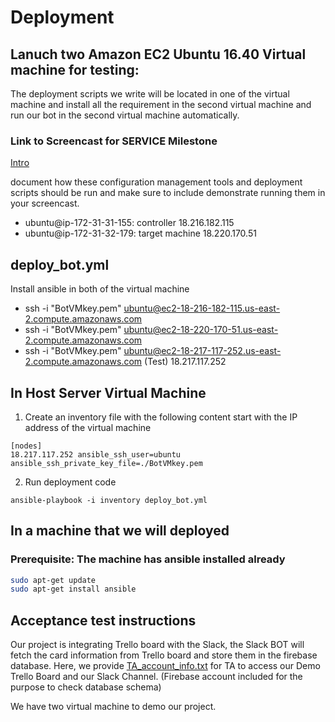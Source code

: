# Deployment

## Lanuch two Amazon EC2 Ubuntu 16.40 Virtual machine for testing:
The deployment scripts we write will be located in one of the virtual machine and install all the requirement in the second virtual machine and run our bot in the second virtual machine automatically.

### Link to Screencast for SERVICE Milestone
[Intro](https://drive.google.com/a/ncsu.edu/file/d/1LtsbSFsaZhQ-AYc5esdJFXA481XKAjUg/view?usp=sharing)

document how these configuration management tools and deployment scripts should be run and make sure to include demonstrate running them in your screencast.

* ubuntu@ip-172-31-31-155: controller 18.216.182.115
* ubuntu@ip-172-31-32-179: target machine 18.220.170.51

## deploy_bot.yml

Install ansible in both of the virtual machine
* ssh -i "BotVMkey.pem" ubuntu@ec2-18-216-182-115.us-east-2.compute.amazonaws.com
* ssh -i "BotVMkey.pem" ubuntu@ec2-18-220-170-51.us-east-2.compute.amazonaws.com
* ssh -i "BotVMkey.pem" ubuntu@ec2-18-217-117-252.us-east-2.compute.amazonaws.com (Test) 18.217.117.252



## In Host Server Virtual Machine
1. Create an inventory file with the following content
start with the IP address of the virtual machine
```
[nodes]
18.217.117.252 ansible_ssh_user=ubuntu ansible_ssh_private_key_file=./BotVMkey.pem
```

2. Run deployment code
```
ansible-playbook -i inventory deploy_bot.yml
```
## In a machine that we will deployed
### Prerequisite: The machine has ansible installed already
```bash
sudo apt-get update
sudo apt-get install ansible
```

## Acceptance test instructions
Our project is integrating Trello board with the Slack, the Slack BOT will fetch the card information from Trello board and store them in the firebase database. Here, we provide [TA_account_info.txt](https://github.ncsu.edu/yhu22/CSC510_F17_Project/blob/deploy/TA_account_info.txt) for TA to access our Demo Trello Board and our Slack Channel. (Firebase account included for the purpose to check database schema)

We have two virtual machine to demo our project.
